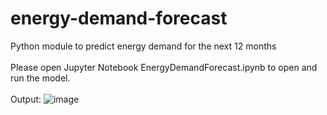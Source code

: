 # energy-demand-forecast
Python module to predict energy demand for the next 12 months
<br><br>
Please open Jupyter Notebook EnergyDemandForecast.ipynb to open and run the model.
<br><br>
Output:
![image](https://user-images.githubusercontent.com/117275307/199473384-251b612f-df14-4172-a776-732a170af161.png)
